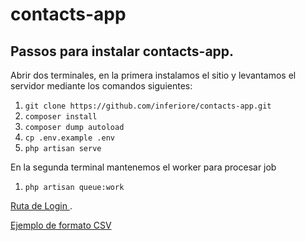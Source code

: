 # contacts-app
## Passos para instalar contacts-app.

Abrir dos terminales, en la primera instalamos el sitio y levantamos el servidor mediante los  comandos siguientes:

1. `git clone https://github.com/inferiore/contacts-app.git`
2. `composer install`
3. `composer dump autoload`
4. `cp .env.example .env`
4. `php artisan serve`

En la segunda terminal mantenemos el worker para procesar job

1.  `php artisan queue:work` 

[Ruta de Login ](http://localhost:8000/login).
 

[Ejemplo de formato CSV ](https://github.com/inferiore/contacts-app/blob/master/contacts%20-%20%20example.csv) 

